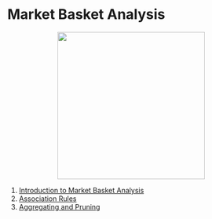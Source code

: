# Market Basket Analysis

<p align="center">
  <img src="https://miro.medium.com/max/5760/1*DHfQvlMVBaJCHpYmj1kmCw.png" height="300px">
</p>

1. [Introduction to Market Basket Analysis](https://github.com/vanessaaleung/DS-notes/blob/master/marketing-analytics/market-basket/intro.md)
2. [Association Rules](https://github.com/vanessaaleung/DS-notes/blob/master/marketing-analytics/market-basket/association-rules.md)
3. [Aggregating and Pruning](https://github.com/vanessaaleung/DS-notes/blob/master/marketing-analytics/market-basket/aggregating-pruning.md)



